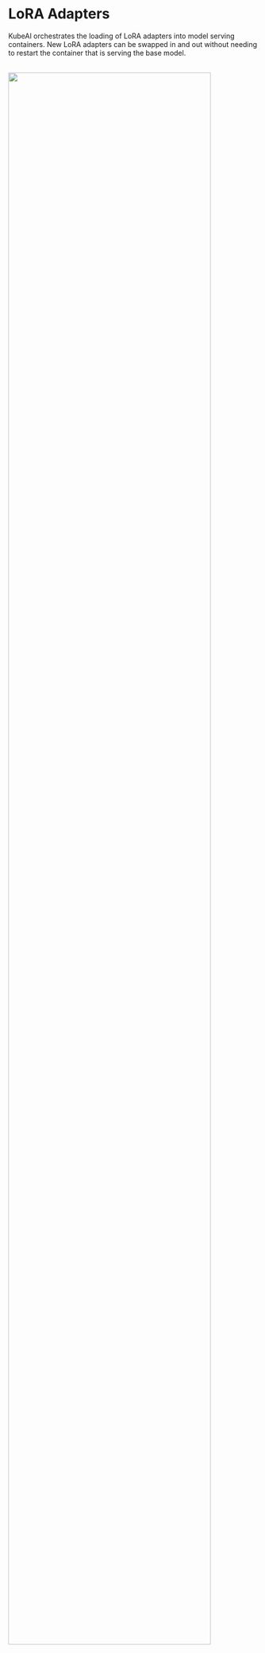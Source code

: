 # LoRA Adapters

KubeAI orchestrates the loading of LoRA adapters into model serving containers. New LoRA adapters can be swapped in and out without needing to restart the container that is serving the base model.

<br>
<img src="/diagrams/lora-direct-loading.excalidraw.png" width="90%"></img>